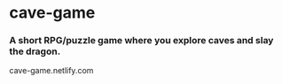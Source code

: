 # cave-game

### A short RPG/puzzle game where you explore caves and slay the dragon.

cave-game.netlify.com
